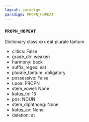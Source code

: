 ```yaml
---
layout: paradigm
paradigm: PROPN_HOPEAT
---
```

### ` PROPN_HOPEAT `

Dictionary class xxx eat plurale tantum
* clitics: False
* grade_dir: weaken
* harmony: back
* suffix_regex: eat
* plurale_tantum: obligatory
* possessive: False
* upos: PROPN
* stem_vowel: None
* kotus_tn: 15
* pos: NOUN
* stem_diphthong: None
* kotus_av: None
* deletion: at

